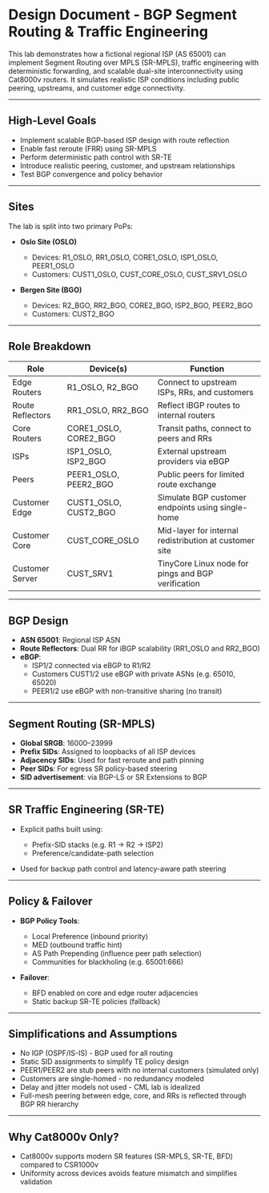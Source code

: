 # Design Document - BGP Segment Routing & Traffic Engineering

This lab demonstrates how a fictional regional ISP (AS 65001) can implement Segment Routing over MPLS (SR-MPLS), traffic engineering with deterministic forwarding, and scalable dual-site interconnectivity using Cat8000v routers. It simulates realistic ISP conditions including public peering, upstreams, and customer edge connectivity.

---

## High-Level Goals

* Implement scalable BGP-based ISP design with route reflection
* Enable fast reroute (FRR) using SR-MPLS
* Perform deterministic path control with SR-TE
* Introduce realistic peering, customer, and upstream relationships
* Test BGP convergence and policy behavior

---

## Sites

The lab is split into two primary PoPs:

* **Oslo Site (OSLO)**

  * Devices: R1_OSLO, RR1_OSLO, CORE1_OSLO, ISP1_OSLO, PEER1_OSLO
  * Customers: CUST1_OSLO, CUST_CORE_OSLO, CUST_SRV1_OSLO

* **Bergen Site (BGO)**

  * Devices: R2_BGO, RR2_BGO, CORE2_BGO, ISP2_BGO, PEER2_BGO
  * Customers: CUST2_BGO

---

## Role Breakdown

| Role             | Device(s)             | Function                                               |
| ---------------- | --------------------- | -------------------------------------------------------|
| Edge Routers     | R1_OSLO, R2_BGO       | Connect to upstream ISPs, RRs, and customers           |
| Route Reflectors | RR1_OSLO, RR2_BGO     | Reflect iBGP routes to internal routers                |
| Core Routers     | CORE1_OSLO, CORE2_BGO | Transit paths, connect to peers and RRs                |
| ISPs             | ISP1_OSLO, ISP2_BGO   | External upstream providers via eBGP                   |
| Peers            | PEER1_OSLO, PEER2_BGO | Public peers for limited route exchange                |
| Customer Edge    | CUST1_OSLO, CUST2_BGO | Simulate BGP customer endpoints using single-home      |
| Customer Core    | CUST_CORE_OSLO        | Mid-layer for internal redistribution at customer site |
| Customer Server  | CUST_SRV1             | TinyCore Linux node for pings and BGP verification     |

---

## BGP Design

* **ASN 65001**: Regional ISP ASN
* **Route Reflectors**: Dual RR for iBGP scalability (RR1_OSLO and RR2_BGO)
* **eBGP**:
  * ISP1/2 connected via eBGP to R1/R2
  * Customers CUST1/2 use eBGP with private ASNs (e.g. 65010, 65020)
  * PEER1/2 use eBGP with non-transitive sharing (no transit)

---

## Segment Routing (SR-MPLS)

* **Global SRGB**: 16000–23999
* **Prefix SIDs**: Assigned to loopbacks of all ISP devices
* **Adjacency SIDs**: Used for fast reroute and path pinning
* **Peer SIDs**: For egress SR policy-based steering
* **SID advertisement**: via BGP-LS or SR Extensions to BGP

---

## SR Traffic Engineering (SR-TE)

* Explicit paths built using:

  * Prefix-SID stacks (e.g. R1 -> R2 -> ISP2)
  * Preference/candidate-path selection
* Used for backup path control and latency-aware path steering

---

## Policy & Failover

* **BGP Policy Tools**:

  * Local Preference (inbound priority)
  * MED (outbound traffic hint)
  * AS Path Prepending (influence peer path selection)
  * Communities for blackholing (e.g. 65001:666)

* **Failover**:

  * BFD enabled on core and edge router adjacencies
  * Static backup SR-TE policies (fallback)

---

## Simplifications and Assumptions

* No IGP (OSPF/IS-IS) - BGP used for all routing
* Static SID assignments to simplify TE policy design
* PEER1/PEER2 are stub peers with no internal customers (simulated only)
* Customers are single-homed - no redundancy modeled
* Delay and jitter models not used - CML lab is idealized
* Full-mesh peering between edge, core, and RRs is reflected through BGP RR hierarchy

---

## Why Cat8000v Only?

* Cat8000v supports modern SR features (SR-MPLS, SR-TE, BFD) compared to CSR1000v
* Uniformity across devices avoids feature mismatch and simplifies validation